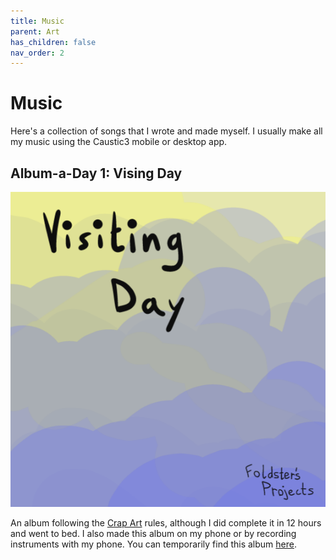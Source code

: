 ```yaml
---
title: Music
parent: Art
has_children: false
nav_order: 2
---
```


# Music

Here's a collection of songs that I wrote and made myself. I usually make all my music using the Caustic3 mobile or desktop app.

## Album-a-Day 1: Vising Day

[![png](visiting-day-cover.png)](https://drive.google.com/folderview?id=1-0nmUNu3FQplntFUq3NwzZOSX-eFPSKF)

An album following the [Crap Art](http://crapart.spacebar.org/aad/) rules, although I did complete it in 12 hours and went to bed. I also made this album on my phone or by recording instruments with my phone. You can temporarily find this album [here](https://drive.google.com/folderview?id=1-0nmUNu3FQplntFUq3NwzZOSX-eFPSKF).
